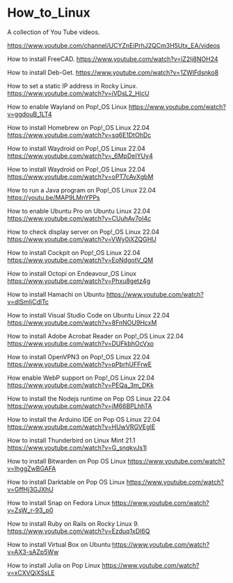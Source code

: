 # How_to_Linux
A collection of You Tube videos. 

https://www.youtube.com/channel/UCYZnEiPrhJ2QCm3H5Utx_EA/videos

How to install FreeCAD. 
https://www.youtube.com/watch?v=lZ2lj8NOH24

How to install Deb-Get.
https://www.youtube.com/watch?v=1ZWlFdsnko8

How to set a static IP address in Rocky Linux. 
https://www.youtube.com/watch?v=jVDsL2_HjcU

How to enable Wayland on Pop!_OS Linux 
https://www.youtube.com/watch?v=ggdouB_1LT4

How to install Homebrew on Pop!_OS Linux 22.04
https://www.youtube.com/watch?v=sq6E1DtOhDc

How to install Waydroid on Pop!_OS Linux 22.04
https://www.youtube.com/watch?v=_6MpDeIYUy4

How to install Waydroid on Pop!_OS Linux 22.04
https://www.youtube.com/watch?v=oPT7cAvXgbM

How to run a Java program on Pop!_OS Linux 22.04
https://youtu.be/MAP9LMnYPPs

How to enable Ubuntu Pro on Ubuntu Linux 22.04
https://www.youtube.com/watch?v=CUuhAv7oI4c

How to check display server on Pop!_OS Linux 22.04
https://www.youtube.com/watch?v=VWy0iXZQGHU

How to install Cockpit on Pop!_OS Linux 22.04
https://www.youtube.com/watch?v=EoNdgotV_QM

How to install Octopi on Endeavour_OS Linux
https://www.youtube.com/watch?v=Phxu8getz4g

How to install Hamachi on Ubuntu 
https://www.youtube.com/watch?v=dlSmIjCdlTc

How to install Visual Studio Code on Ubuntu Linux 22.04
https://www.youtube.com/watch?v=8FnNOU9HcxM

How to install Adobe Acrobat Reader on Pop!_OS Linux 22.04
https://www.youtube.com/watch?v=DUFkbhOcVxo

How to install OpenVPN3 on Pop!_OS Linux 22.04
https://www.youtube.com/watch?v=pPbrhUFFrwE

How enable WebP support on Pop!_OS Linux 22.04
https://www.youtube.com/watch?v=PEQa_3m_DKk

How to install the Nodejs runtime on Pop OS Linux 22.04
https://www.youtube.com/watch?v=jM66BPLhhTA

How to install the Arduino IDE on Pop OS Linux 22.04
https://www.youtube.com/watch?v=HUwVRGVEgIE

How to install Thunderbird on Linux Mint 21.1 
https://www.youtube.com/watch?v=G_snqkvJs1I

How to install Bitwarden on Pop OS Linux
https://www.youtube.com/watch?v=IhggZwBGAFA

How to install Darktable on Pop OS Linux
https://www.youtube.com/watch?v=GffHj3GJXhU

How to install Snap on Fedora Linux
https://www.youtube.com/watch?v=ZsW_r-93_p0

How to install Ruby on Rails on Rocky Linux 9.
https://www.youtube.com/watch?v=Ezduq1xDl6Q

How to install Virtual Box on Ubuntu
https://www.youtube.com/watch?v=AX3-sAZp5Ww

How to install Julia on Pop Linux
https://www.youtube.com/watch?v=xCXVQiXSsLE
